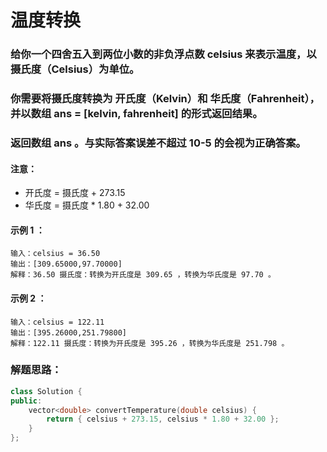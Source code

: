 # 温度转换

### 给你一个四舍五入到两位小数的非负浮点数 celsius 来表示温度，以 摄氏度（Celsius）为单位。

### 你需要将摄氏度转换为 开氏度（Kelvin）和 华氏度（Fahrenheit），并以数组 ans = [kelvin, fahrenheit] 的形式返回结果。

### 返回数组 ans 。与实际答案误差不超过 10-5 的会视为正确答案。

#### 注意：

* 开氏度 = 摄氏度 + 273.15
* 华氏度 = 摄氏度 * 1.80 + 32.00
 

#### 示例 1 ：
```
输入：celsius = 36.50
输出：[309.65000,97.70000]
解释：36.50 摄氏度：转换为开氏度是 309.65 ，转换为华氏度是 97.70 。
```
#### 示例 2 ：
```
输入：celsius = 122.11
输出：[395.26000,251.79800]
解释：122.11 摄氏度：转换为开氏度是 395.26 ，转换为华氏度是 251.798 。
```

### 解题思路：
```cpp
class Solution {
public:
    vector<double> convertTemperature(double celsius) {
        return { celsius + 273.15, celsius * 1.80 + 32.00 };
    }
};
```